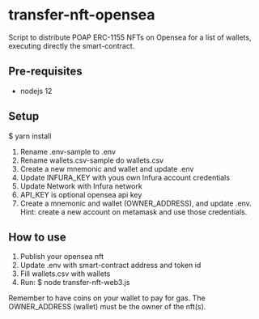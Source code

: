 # transfer-nft-opensea
Script to distribute POAP ERC-1155 NFTs on Opensea for a list of wallets, executing directly the smart-contract.

## Pre-requisites
- nodejs 12

## Setup
$ yarn install
1) Rename .env-sample to .env
2) Rename wallets.csv-sample do wallets.csv
3) Create a new mnemonic and wallet and update .env
4) Update INFURA_KEY with yous own Infura account credentials
5) Update Network with Infura network
6) API_KEY is optional opensea api key
7) Create a mnemonic and wallet (OWNER_ADDRESS), and update .env. Hint: create a new account on metamask and use those credentials.

## How to use
1) Publish your opensea nft
2) Update .env with smart-contract address and token id
3) Fill wallets.csv with wallets
4) Run:
$ node transfer-nft-web3.js

Remember to have coins on your wallet to pay for gas.
The OWNER_ADDRESS (wallet) must be the owner of the nft(s).
